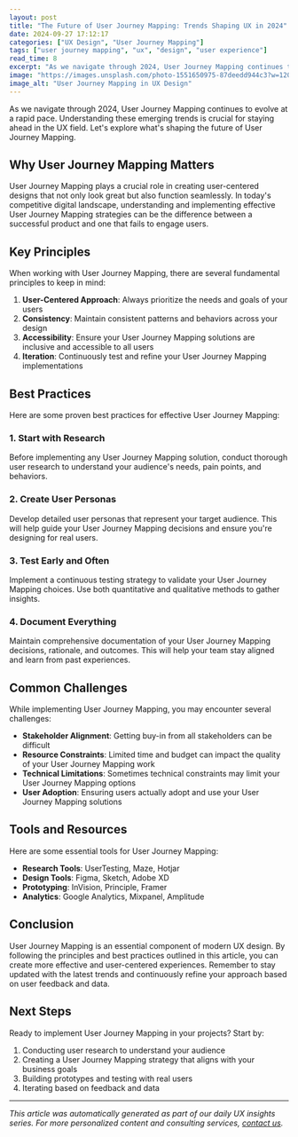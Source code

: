 ```yaml
---
layout: post
title: "The Future of User Journey Mapping: Trends Shaping UX in 2024"
date: 2024-09-27 17:12:17
categories: ["UX Design", "User Journey Mapping"]
tags: ["user journey mapping", "ux", "design", "user experience"]
read_time: 8
excerpt: "As we navigate through 2024, User Journey Mapping continues to evolve at a rapid pace. Understanding these emerging trends is crucial for staying ahea..."
image: "https://images.unsplash.com/photo-1551650975-87deedd944c3?w=1200&h=630&fit=crop"
image_alt: "User Journey Mapping in UX Design"
---
```


As we navigate through 2024, User Journey Mapping continues to evolve at a rapid pace. Understanding these emerging trends is crucial for staying ahead in the UX field. Let's explore what's shaping the future of User Journey Mapping.

## Why User Journey Mapping Matters

User Journey Mapping plays a crucial role in creating user-centered designs that not only look great but also function seamlessly. In today's competitive digital landscape, understanding and implementing effective User Journey Mapping strategies can be the difference between a successful product and one that fails to engage users.

## Key Principles

When working with User Journey Mapping, there are several fundamental principles to keep in mind:

1. **User-Centered Approach**: Always prioritize the needs and goals of your users
2. **Consistency**: Maintain consistent patterns and behaviors across your design
3. **Accessibility**: Ensure your User Journey Mapping solutions are inclusive and accessible to all users
4. **Iteration**: Continuously test and refine your User Journey Mapping implementations

## Best Practices

Here are some proven best practices for effective User Journey Mapping:

### 1. Start with Research
Before implementing any User Journey Mapping solution, conduct thorough user research to understand your audience's needs, pain points, and behaviors.

### 2. Create User Personas
Develop detailed user personas that represent your target audience. This will help guide your User Journey Mapping decisions and ensure you're designing for real users.

### 3. Test Early and Often
Implement a continuous testing strategy to validate your User Journey Mapping choices. Use both quantitative and qualitative methods to gather insights.

### 4. Document Everything
Maintain comprehensive documentation of your User Journey Mapping decisions, rationale, and outcomes. This will help your team stay aligned and learn from past experiences.

## Common Challenges

While implementing User Journey Mapping, you may encounter several challenges:

- **Stakeholder Alignment**: Getting buy-in from all stakeholders can be difficult
- **Resource Constraints**: Limited time and budget can impact the quality of your User Journey Mapping work
- **Technical Limitations**: Sometimes technical constraints may limit your User Journey Mapping options
- **User Adoption**: Ensuring users actually adopt and use your User Journey Mapping solutions

## Tools and Resources

Here are some essential tools for User Journey Mapping:

- **Research Tools**: UserTesting, Maze, Hotjar
- **Design Tools**: Figma, Sketch, Adobe XD
- **Prototyping**: InVision, Principle, Framer
- **Analytics**: Google Analytics, Mixpanel, Amplitude

## Conclusion

User Journey Mapping is an essential component of modern UX design. By following the principles and best practices outlined in this article, you can create more effective and user-centered experiences. Remember to stay updated with the latest trends and continuously refine your approach based on user feedback and data.

## Next Steps

Ready to implement User Journey Mapping in your projects? Start by:

1. Conducting user research to understand your audience
2. Creating a User Journey Mapping strategy that aligns with your business goals
3. Building prototypes and testing with real users
4. Iterating based on feedback and data

---

*This article was automatically generated as part of our daily UX insights series. For more personalized content and consulting services, [contact us](/contact/).*
